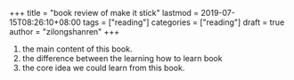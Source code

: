 +++
title = "book review of make it stick"
lastmod = 2019-07-15T08:26:10+08:00
tags = ["reading"]
categories = ["reading"]
draft = true
author = "zilongshanren"
+++

1.  the main content of this book.
2.  the difference between the learning how to learn book
3.  the core idea we could learn from this book.

